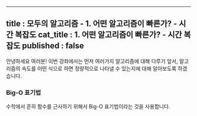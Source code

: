 ----------------
title : 모두의 알고리즘 - 1. 어떤 알고리즘이 빠른가? - 시간 복잡도
cat_title :  1. 어떤 알고리즘이 빠른가? - 시간 복잡도
published : false
--------------

안녕하세요 여러분! 이번 강좌에서는 먼저 여러가지 알고리즘에 대해 다루기 앞서, 알고리즘의 속도를 어떤 식으로 하면 정량적으로 나타낼 수 있는지에 대해 알아보도록 하겠습니다.

### Big-O 표기법

수학에서 흔히 함수를 근사하기 위해서 Big-O 표기법이라는 것을 사용합니다. 